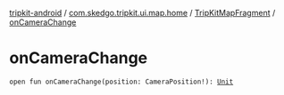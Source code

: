 [tripkit-android](../../index.md) / [com.skedgo.tripkit.ui.map.home](../index.md) / [TripKitMapFragment](index.md) / [onCameraChange](./on-camera-change.md)

# onCameraChange

`open fun onCameraChange(position: CameraPosition!): `[`Unit`](https://kotlinlang.org/api/latest/jvm/stdlib/kotlin/-unit/index.html)